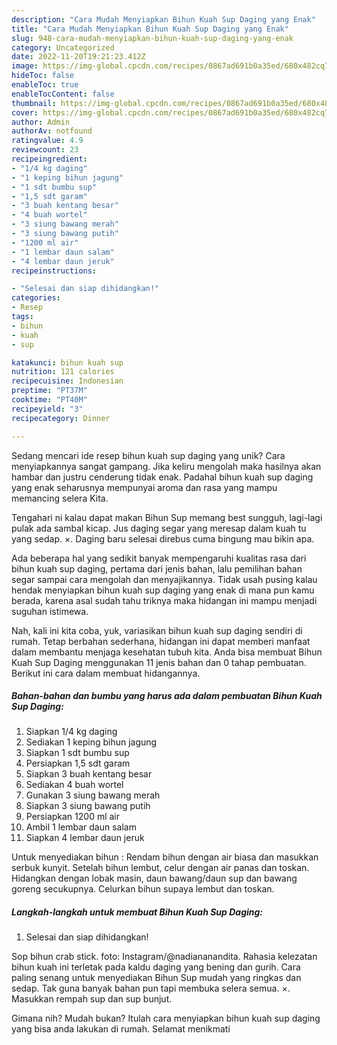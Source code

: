 ```yaml
---
description: "Cara Mudah Menyiapkan Bihun Kuah Sup Daging yang Enak"
title: "Cara Mudah Menyiapkan Bihun Kuah Sup Daging yang Enak"
slug: 948-cara-mudah-menyiapkan-bihun-kuah-sup-daging-yang-enak
category: Uncategorized
date: 2022-11-20T19:21:23.412Z
image: https://img-global.cpcdn.com/recipes/0867ad691b0a35ed/680x482cq70/bihun-kuah-sup-daging-foto-resep-utama.jpg
hideToc: false
enableToc: true
enableTocContent: false
thumbnail: https://img-global.cpcdn.com/recipes/0867ad691b0a35ed/680x482cq70/bihun-kuah-sup-daging-foto-resep-utama.jpg
cover: https://img-global.cpcdn.com/recipes/0867ad691b0a35ed/680x482cq70/bihun-kuah-sup-daging-foto-resep-utama.jpg
author: Admin
authorAv: notfound
ratingvalue: 4.9
reviewcount: 23
recipeingredient:
- "1/4 kg daging"
- "1 keping bihun jagung"
- "1 sdt bumbu sup"
- "1,5 sdt garam"
- "3 buah kentang besar"
- "4 buah wortel"
- "3 siung bawang merah"
- "3 siung bawang putih"
- "1200 ml air"
- "1 lembar daun salam"
- "4 lembar daun jeruk"
recipeinstructions:

- "Selesai dan siap dihidangkan!"
categories:
- Resep
tags:
- bihun
- kuah
- sup

katakunci: bihun kuah sup 
nutrition: 121 calories
recipecuisine: Indonesian
preptime: "PT37M"
cooktime: "PT40M"
recipeyield: "3"
recipecategory: Dinner

---
```





Sedang mencari ide resep bihun kuah sup daging yang unik? Cara menyiapkannya sangat gampang. Jika keliru mengolah maka hasilnya akan hambar dan justru cenderung tidak enak. Padahal bihun kuah sup daging yang enak seharusnya mempunyai aroma dan rasa yang mampu memancing selera Kita.





Tengahari ni kalau dapat makan Bihun Sup memang best sungguh, lagi-lagi pulak ada sambal kicap. Jus daging segar yang meresap dalam kuah tu yang sedap. ×. Daging baru selesai direbus cuma bingung mau bikin apa.

Ada beberapa hal yang sedikit banyak mempengaruhi kualitas rasa dari bihun kuah sup daging, pertama dari jenis bahan, lalu pemilihan bahan segar sampai cara mengolah dan menyajikannya. Tidak usah pusing kalau hendak menyiapkan bihun kuah sup daging yang enak di mana pun kamu berada, karena asal sudah tahu triknya maka hidangan ini mampu menjadi suguhan istimewa.






Nah, kali ini kita coba, yuk, variasikan bihun kuah sup daging sendiri di rumah. Tetap berbahan sederhana, hidangan ini dapat memberi manfaat dalam membantu menjaga kesehatan tubuh kita. Anda bisa membuat Bihun Kuah Sup Daging menggunakan 11 jenis bahan dan 0 tahap pembuatan. Berikut ini cara dalam membuat hidangannya.

<!--inarticleads1-->

##### Bahan-bahan dan bumbu yang harus ada dalam pembuatan Bihun Kuah Sup Daging:

1. Siapkan 1/4 kg daging
1. Sediakan 1 keping bihun jagung
1. Siapkan 1 sdt bumbu sup
1. Persiapkan 1,5 sdt garam
1. Siapkan 3 buah kentang besar
1. Sediakan 4 buah wortel
1. Gunakan 3 siung bawang merah
1. Siapkan 3 siung bawang putih
1. Persiapkan 1200 ml air
1. Ambil 1 lembar daun salam
1. Siapkan 4 lembar daun jeruk


Untuk menyediakan bihun : Rendam bihun dengan air biasa dan masukkan serbuk kunyit. Setelah bihun lembut, celur dengan air panas dan toskan. Hidangkan dengan lobak masin, daun bawang/daun sup dan bawang goreng secukupnya. Celurkan bihun supaya lembut dan toskan. 

<!--inarticleads2-->

##### Langkah-langkah untuk membuat Bihun Kuah Sup Daging:


1. Selesai dan siap dihidangkan!

Sop bihun crab stick. foto: Instagram/@nadiananandita. Rahasia kelezatan bihun kuah ini terletak pada kaldu daging yang bening dan gurih. Cara paling senang untuk menyediakan Bihun Sup mudah yang ringkas dan sedap. Tak guna banyak bahan pun tapi membuka selera semua. ×. Masukkan rempah sup dan sup bunjut. 

Gimana nih? Mudah bukan? Itulah cara menyiapkan bihun kuah sup daging yang bisa anda lakukan di rumah. Selamat menikmati
